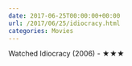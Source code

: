 ```yaml
---
date: 2017-06-25T00:00:00+00:00
url: /2017/06/25/idiocracy.html
categories: Movies
---
```

Watched Idiocracy (2006) - ★★★





